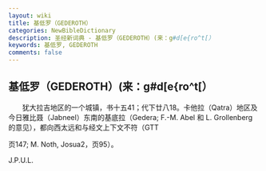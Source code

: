 ```yaml
---
layout: wiki
title: 基低罗（GEDEROTH）
categories: NewBibleDictionary
description: 圣经新词典 - 基低罗（GEDEROTH）(来：g#d[e{ro^t[）
keywords: 基低罗, GEDEROTH
comments: false
---
```


## 基低罗（GEDEROTH）(来：g#d[e{ro^t[）

　　犹大拉吉地区的一个城镇，书十五41；代下廿八18。卡他拉（Qatra）地区及今日雅比聂（Jabneel）东南的基底拉（Gedera; F.-M. Abel 和 L. Grollenberg 的意见），都向西太远和与经文上下文不符（GTT

页147; M. Noth, Josua2，页95）。

J.P.U.L.








